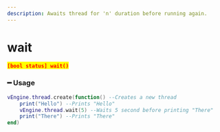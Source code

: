 ```yaml
---
description: Awaits thread for 'n' duration before running again.
---
```


# wait

<mark style="color:red;">**`[bool status] wait()`**</mark>

### ━ Usage

```lua
vEngine.thread.create(function() --Creates a new thread
    print("Hello") --Prints "Hello"
    vEngine.thread.wait(5) --Waits 5 second before printing "There"
    print("There") --Prints "There"
end)
```
